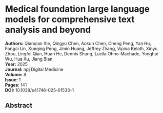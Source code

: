 # Medical foundation large language models for comprehensive text analysis and beyond

**Authors:** Qianqian Xie, Qingyu Chen, Aokun Chen, Cheng Peng, Yan Hu, Fongci Lin, Xueqing Peng, Jimin Huang, Jeffrey Zhang, Vipina Keloth, Xinyu Zhou, Lingfei Qian, Huan He, Dennis Shung, Lucila Ohno-Machado, Yonghui Wu, Hua Xu, Jiang Bian  
**Year:** 2025  
**Journal:** npj Digital Medicine  
**Volume:** 8  
**Issue:** 1  
**Pages:** 141  
**DOI:** 10.1038/s41746-025-01533-1  

## Abstract


